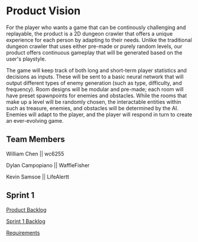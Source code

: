 
# Product Vision

For the player who wants a game that can be continously challenging and replayable, the product is a 2D dungeon crawler that offers a unique experience for each person by adapting to their needs. Unlike the traditional dungeon crawler that uses either pre-made or purely random levels, our product offers continuous gameplay that will be generated based on the user's playstyle.

The game will keep track of both long and short-term player statistics and decisions as inputs. These will be sent to a basic neural network that will output different types of enemy generation (such as type, difficulty, and frequency). Room designs will be modular and pre-made; each room will have preset spawnpoints for enemies and obstacles. While the rooms that make up a level will be randomly chosen, the interactable entities within such as treasure, enemies, and obstacles will be determined by the AI. Enemies will adapt to the player, and the player will respond in turn to create an ever-evolving game.



## Team Members

William Chen || wc6255

Dylan Campopiano || WaffleFisher 

Kevin Samsoe || LifeAlertt


## Sprint 1

[Product Backlog](https://github.com/wc6255/COP-4331C-Project/blob/master/Sprint1/ProductBacklog.md)

[Sprint 1 Backlog](https://github.com/wc6255/COP-4331C-Project/blob/master/Sprint1/SprintBacklog.md)

[Requirements](https://github.com/wc6255/COP-4331C-Project/blob/master/Sprint1/Requirements.md)
